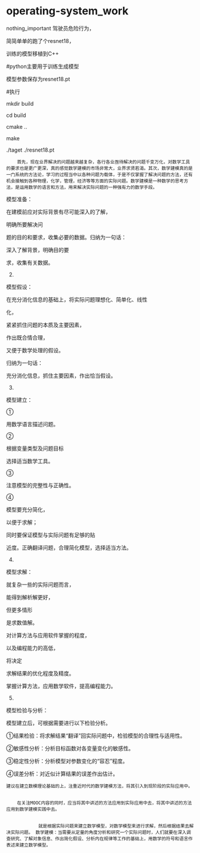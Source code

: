 # operating-system_work
nothing_important
驾驶员危险行为，

简简单单的跑了个resnet18，


训练的模型移植到C++
  
#python主要用于训练生成模型

模型参数保存为resnet18.pt

#执行

mkdir build

cd build

cmake ..

make

./taget ./resnet18.pt



        首先，现在业界解决的问题越来越复杂，各行各业亟待解决的问题千变万化，对数学工具的要求也是更广更深，真的感觉数学建模的市场非常大，业界求贤若渴。其次，数学建模真的是一门系统的方法论，学习的过程当中以各种问题为载体，于是不仅掌握了解决问题的方法，还有机会接触到各种物理，化学，管理，经济等等方面的实际问题。数学建模是一种数学的思考方法，是运用数学的语言和方法，用来解决实际问题的一种强有力的数学手段。


模型准备：



在建模前应对实际背景有尽可能深入的了解，



明确所要解决问



题的目的和要求，收集必要的数据。归纳为一句话：



深入了解背景，明确目的要



求，收集有关数据。



2.



模型假设：



在充分消化信息的基础上，将实际问题理想化、简单化、线性



化，



紧紧抓住问题的本质及主要因素，



作出既合情合理，



又便于数学处理的假设。



归纳为一句话：



充分消化信息，抓住主要因素，作出恰当假设。



3.



模型建立：



①



用数学语言描述问题。



②



根据变量类型及问题目标



选择适当数学工具。



③



注意模型的完整性与正确性。



④



模型要充分简化，



以便于求解；



同时要保证模型与实际问题有足够的贴



近度。正确翻译问题，合理简化模型，选择适当方法。



4.



模型求解：



就复杂一些的实际问题而言，



能得到解析解更好，



但更多情形



是求数值解。



对计算方法与应用软件掌握的程度，



以及编程能力的高低，



将决定



求解结果的优化程度及精度。



掌握计算方法，应用数学软件，提高编程能力。



5.



模型检验与分析：



模型建立后，可根据需要进行以下检验分析。



①结果检验：将求解结果“翻译”回实际问题中，检验模型的合理性与适用性。



②敏感性分析：分析目标函数对各变量变化的敏感性。



③稳定性分析：分析模型对参数变化的“容忍”程度。



④误差分析：对近似计算结果的误差作出估计。



    建议在建立数模理论基础的上，注重近时代的数学建模方法，将其引入到现阶段的实际应用中。
    
    
        在关注MOOC内容的同时，应当将其中讲述的方法应用到实际应用中去，将其中讲述的方法应用到数学建模实践中去。
        
        
                就是根据实际问题来建立数学模型，对数学模型来进行求解，然后根据结果去解决实际问题。 数学建模：当需要从定量的角度分析和研究一个实际问题时，人们就要在深入调查研究、了解对象信息、作出简化假设、分析内在规律等工作的基础上，用数学的符号和语言作表述来建立数学模型。
